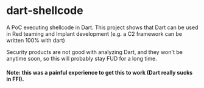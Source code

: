 # dart-shellcode
A PoC executing shellcode in Dart.
This project shows that Dart can be used in Red teaming and Implant development (e.g. a C2 framework can be written 100% with dart)

Security products are not good with analyzing Dart, and they won't be anytime soon, so this will probably stay FUD for a long time.

#### Note: this was a painful experience to get this to work (Dart really sucks in FFI).
